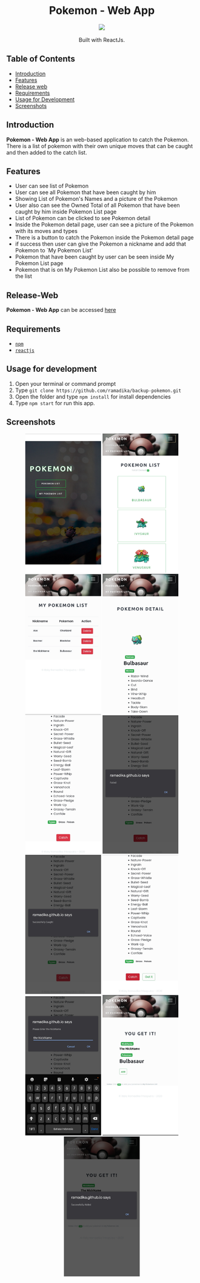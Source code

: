 <h1 align="center">Pokemon - Web App</h1>
<p align="center">
  <img width="250" src="https://cdn4.iconfinder.com/data/icons/logos-3/600/React.js_logo-512.png"/>
</p>
<p align="center">
  Built with ReactJs.
</p>

## Table of Contents

- [Introduction](#introduction)
- [Features](#features)
- [Release web](#release-web)
- [Requirements](#requirements)
- [Usage for Development](#usage-for-development)
- [Screenshots](#screenshots)

## Introduction
<b>Pokemon - Web App</b> is an web-based application to catch the Pokemon. There is a list of pokemon with their own unique moves that can be caught and then added to the catch list.

## Features
* User can see list of Pokemon
* User can see all Pokemon that have been caught by him
* Showing List of Pokemon's Names and a picture of the Pokemon
* User also can see the Owned Total of all Pokemon that have been caught by him inside Pokemon List page
* List of Pokemon can be clicked to see Pokemon detail
* Inside the Pokemon detail page, user can see a picture of the Pokemon with its moves and types
* There is a button to catch the Pokemon inside the Pokemon detail page
* if success then user can give the Pokemon a nickname and add that Pokemon to `My Pokemon List’
* Pokemon that have been caught by user can be seen inside My Pokemon List page
* Pokemon that is on My Pokemon List also be possible to remove from the list

## Release-Web
**Pokemon - Web App** can be accessed [here](https://ramadika.github.io/Pokemon-App/)

## Requirements
* [`npm`](https://www.npmjs.com/get-npm)
* [`reactjs`](https://reactjs.org/docs/getting-started.html)

## Usage for development
1. Open your terminal or command prompt
2. Type `git clone https://github.com/ramadika/backup-pokemon.git`
3. Open the folder and type `npm install` for install dependencies
4. Type `npm start` for run this app.

## Screenshots
<div align="center">
    <img width="200" src="./src/app-screenshots/Home.png">
    <img width="200" src="./src/app-screenshots/Pokemon List.png">
    <img width="200" src="./src/app-screenshots/My Pokemon.png">
    <img width="200" src="./src/app-screenshots/Pokemon Detail - 1.png">
    <img width="200" src="./src/app-screenshots/Pokemon Detail - 2.png">
    <img width="200" src="./src/app-screenshots/Failed.png">
    <img width="200" src="./src/app-screenshots/Succesfully Caught.png">
    <img width="200" src="./src/app-screenshots/Get It.png">
    <img width="200" src="./src/app-screenshots/Enter Nickname.png">
    <img width="200" src="./src/app-screenshots/Get the Pokemon.png">
    <img width="200" src="./src/app-screenshots/Successfully Added.png">
</div>

